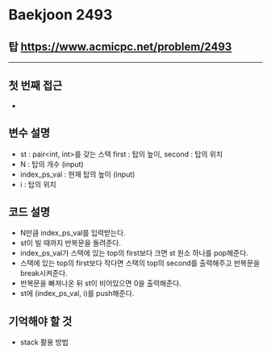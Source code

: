 Baekjoon 2493
=============
탑  <https://www.acmicpc.net/problem/2493>
---------------
- - -
## 첫 번째 접근
- 
## 변수 설명
- st : pair<int, int>를 갖는 스택 first : 탑의 높이, second : 탑의 위치
- N : 탑의 개수 (input)
- index_ps_val : 현재 탑의 높이 (input)
- i : 탑의 위치
## 코드 설명
- N만큼 index_ps_val를 입력받는다.
- st이 빌 때까지 반복문을 돌려준다.
- index_ps_val가 스택에 있는 top의 first보다 크면 st 원소 하나를 pop해준다.
- 스택에 있는 top의 first보다 작다면 스택의 top의 second를 출력해주고 반복문을 break시켜준다.
- 반복문을 빠져나온 뒤 st이 비어있으면 0을 출력해준다.
- st에 (index_ps_val, i)를 push해준다.
## 기억해야 할 것
- stack 활용 방법
